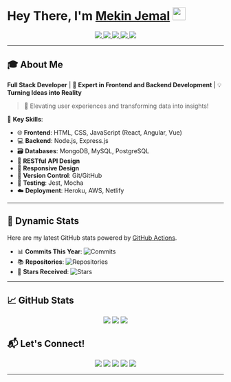 # Hey There, I'm [Mekin Jemal](https://www.linkedin.com/in/mekin-jemal-7933b42a3/) <img src="https://github.com/TheDudeThatCode/TheDudeThatCode/blob/master/Assets/Hi.gif" width="30px" style="margin-bottom: -5px; animation: wave 2s infinite;">

<p align="center">
  <a href="https://www.linkedin.com/in/mekin-jemal-7933b42a3/">
    <img src="https://img.shields.io/badge/LinkedIn-0077B5?style=for-the-badge&logo=linkedin&logoColor=white" /> 
  </a> 
  <a href="mailto:mekinjemal999@gmail.com">
    <img src="https://img.shields.io/badge/Gmail-D14836?style=for-the-badge&logo=gmail&logoColor=white" />
  </a>
  <a href="https://twitter.com/mekinjemal_seth">
    <img src="https://img.shields.io/badge/Twitter-1DA1F2?style=for-the-badge&logo=twitter&logoColor=white" />
  </a>
  <a href="https://www.instagram.com/mekin.jemal/">
    <img src="https://img.shields.io/badge/Instagram-E4405F?style=for-the-badge&logo=instagram&logoColor=white" />
  </a>
  <a href="https://www.buymeacoffee.com/mekinjemald">
    <img src="https://img.shields.io/badge/Buy_Me_A_Coffee-FFDD00?style=for-the-badge&logo=buy-me-a-coffee&logoColor=black" />
  </a>
</p>

---

## 🎓 About Me

**Full Stack Developer** | 🚀 **Expert in Frontend and Backend Development** | 💡 **Turning Ideas into Reality**

> 💬 Elevating user experiences and transforming data into insights!

🔑 **Key Skills**:

- 🌐 **Frontend**: HTML, CSS, JavaScript (React, Angular, Vue)
- 💻 **Backend**: Node.js, Express.js
- 🗃️ **Databases**: MongoDB, MySQL, PostgreSQL
- 🚀 **RESTful API Design**
- 🎨 **Responsive Design**
- 🔄 **Version Control**: Git/GitHub
- 🧪 **Testing**: Jest, Mocha
- ☁️ **Deployment**: Heroku, AWS, Netlify

---

## 🌟 Dynamic Stats
Here are my latest GitHub stats powered by [GitHub Actions](https://github.com/features/actions).

- 📊 **Commits This Year**: ![Commits](https://img.shields.io/endpoint?url=https://your-action-url/commits)
- 📚 **Repositories**: ![Repositories](https://img.shields.io/endpoint?url=https://your-action-url/repositories)
- 🌟 **Stars Received**: ![Stars](https://img.shields.io/endpoint?url=https://your-action-url/stars)

---

## 📈 GitHub Stats
<p align="center">
  <img src="https://github-readme-stats.vercel.app/api?username=Mekin-jema&show_icons=true&theme=dracula" />
  <img src="https://github-readme-streak-stats.herokuapp.com/?user=Mekin-jema&theme=dracula" />
  <img src="https://github-readme-stats.vercel.app/api/top-langs/?username=Mekin-jema&layout=compact&theme=dracula" />
</p>

## 📬 Let's Connect!
<p align="center">
  <a href="https://www.linkedin.com/in/mekin-jemal-7933b42a3/"><img src="https://img.shields.io/badge/LinkedIn-0077B5?style=for-the-badge&logo=linkedin&logoColor=white" /></a>
  <a href="mailto:mekinjemal999@gmail.com"><img src="https://img.shields.io/badge/Gmail-D14836?style=for-the-badge&logo=gmail&logoColor=white" /></a>
  <a href="https://twitter.com/mekinjemal_seth"><img src="https://img.shields.io/badge/Twitter-1DA1F2?style=for-the-badge&logo=twitter&logoColor=white" /></a>
  <a href="https://www.instagram.com/mekin.jemal/"><img src="https://img.shields.io/badge/Instagram-E4405F?style=for-the-badge&logo=instagram&logoColor=white" /></a>
  <a href="https://www.buymeacoffee.com/mekinjemald"><img src="https://img.shields.io/badge/Buy_Me_A_Coffee-FFDD00?style=for-the-badge&logo=buy-me-a-coffee&logoColor=black" /></a>
</p>

---



